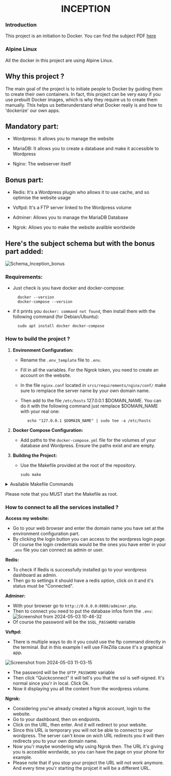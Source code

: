 <h1 align="center">
	INCEPTION
</h1>

### Introduction
This project is an initiation to Docker. You can find the subject PDF [here](https://github.com/Omjihn/Inception/files/15198277/Inception_subject.pdf)

### Alpine Linux

All the docker in this project are using Alpine Linux.

## Why this project ?
The main goal of the project is to initiate people to Docker by guiding them to create their own containers. 
In fact, this project can be very easy if you use prebuilt Docker images, which is why they require us to create them manually.
This helps us betterunderstand what Docker really is and how to 'dockerize' our own apps.

## Mandatory part:

- Wordpress: It allows you to manage the website

- MariaDB: It allows you to create a database and make it accessible to Wordpress

- Nginx: The webserver itself

## Bonus part:

- Redis: It's a Wordpress plugin who allows it to use cache, and so optimise the website usage

- Vsftpd: It's a FTP server linked to the Wordpress volume

- Adminer: Allows you to manage the MariaDB Database

- Ngrok: Allows you to make the website avalible worldwide

## Here's the subject schema but with the bonus part added:

![Schema_Inception_bonus](https://github.com/Omjihn/Inception/assets/110061001/26c1c58a-cda5-4d01-99f2-ef8c22c44b47)

### Requirements:

- Just check is you have docker and docker-compose:

		docker --version
  		docker-compose --version
  
- if it prints you `docker: command not found`, then install them with the following command (for Debian/Ubuntu):


		sudo apt install docker docker-compose



### How to build the project ?

1. **Environment Configuration:**
   - Rename the `.env_template` file to `.env`.
   - Fill in all the variables. For the Ngrok token, you need to create an account on the website.
   - In the file `nginx.conf` located in `srcs/requirements/nginx/conf/` make sure to remplace the server name by your own domain name.
   - Then add to the file `/etc/hosts` 127.0.0.1 $DOMAIN_NAME. You can do it with the following command just remplace $DOMAIN_NAME with your real one:
   
   			echo "127.0.0.1 $DOMAIN_NAME" | sudo tee -a /etc/hosts


2. **Docker Compose Configuration:**
   - Add paths to the `docker-compose.yml` file for the volumes of your database and Wordpress. Ensure the paths exist and are empty.

3. **Building the Project:**
   - Use the Makefile provided at the root of the repository.
   
        ```
        sudo make
        ```

<details>

<summary>Available Makefile Commands</summary>

- `Inception`: Default rule to build and start the project.
- `Inception-logs`: Build and start the containers with real-time logs displayed in your terminal. Press `Ctrl + C` to stop the project.
- `build`: Simply builds the project.
- `start`: Simply starts the project.
- `start-logs`: Simply starts the project with real-time logs displayed in your terminal. Press `Ctrl + C` to stop the project.
- `stop`: Simply stops the project.
- `restart`: Simply stops and start the project.
- `remove`: Stops the project and deletes all previously built images.
- `logs`: Prints all the logs from the project.
- `docker-list`: Prints all Docker images found on the system (not only from the project).
- `re`: Stops the project, removes it, rebuilds it, and starts it again.

</details>

Please note that you MUST start the Makefile as root.

### How to connect to all the services installed ?

**Access my website:**
- Go to your web browser and enter the domain name you have set at the environment configuration part.
- By clicking the login button you can access to the wordpress login page. Of course the login credentials would be the ones you have enter in your `.env` file you can connect as admin or user.

**Redis:**
- To check if Redis is successfully installed go to your wordpress dashboard as admin.
- Then go to settings it should have a redis option, click on it and it's status must be "Connected".

**Adminer:**

- With your browser go to `http://0.0.0.0:8080/adminer.php`.
- Then to connect you need to put the database infos form the `.env`:
![Screenshot from 2024-05-03 10-46-32](https://github.com/Omjihn/Inception/assets/110061001/71897378-699d-4ea6-ae66-2beff5699cf2)
- Of course the password will be the `$SQL_PASSWORD` variable

**Vsftpd:**

- There is multiple ways to do it you could use the ftp command directly in the terminal. But in this example I will use FileZilla cause it's a graphical app.

![Screenshot from 2024-05-03 11-03-15](https://github.com/Omjihn/Inception/assets/110061001/db5ef4ca-9a46-41ce-9cb0-5b92590112d6)

- The password will be the `$FTP_PASSWORD` variable
- Then click "Quickconnect" it will tell's you that the ssl is self-signed. It's normal since you'r in local. Click Ok.
- Now it displaying you all the content from the wordpress volume.

**Ngrok:**

- Considering you've already created a Ngrok account, login to the website.
- Go to your dashboard, then on endpoints.
- Click on the URL, then enter. And it will redirect to your website.
- Since this URL is temporary you will not be able to connect to your wordpress. The server can't know on wich URL redirects you it will then redirects you to your own domain name.
- Now you'r maybe wondering why using Ngrok then. The URL it's giving you is accesible wordwide, so you can have the page on your phone for example.
- Please note that if you stop your project the URL will not work anymore. And every time you'r starting the projcet it will be a different URL.


